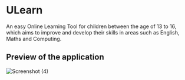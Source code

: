 # ULearn
An easy Online Learning Tool for children between the age of 13 to 16, which aims to improve and develop their skills in areas such as English, Maths and Computing.

## Preview of the application
![Screenshot (4)](https://user-images.githubusercontent.com/34665814/60390140-bb1e3800-9ac7-11e9-81f9-636165fba36b.png)
